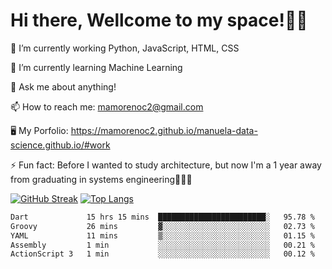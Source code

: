 # Hi there, Wellcome to my space!✌🏾

🔭 I’m currently working Python, JavaScript, HTML, CSS

🌱 I’m currently learning Machine Learning

💬 Ask me about anything!

📫 How to reach me: mamorenoc2@gmail.com

🖥️ My Porfolio: https://mamorenoc2.github.io/manuela-data-science.github.io/#work

⚡ Fun fact: Before I wanted to study architecture, but now I'm a 1 year away from graduating in systems engineering🤣🤣🤣

[![GitHub Streak](https://streak-stats.demolab.com/?user=mamorenoc2&theme=tokyonight_duo)](https://git.io/streak-stats)                 [![Top Langs](https://github-readme-stats.vercel.app/api/top-langs/?username=mamorenoc2&layout=compact&theme=tokyonight)](https://github.com/anuraghazra/github-readme-stats)

<!--START_SECTION:waka-->

```txt
Dart             15 hrs 15 mins  ████████████████████████░   95.78 %
Groovy           26 mins         ▓░░░░░░░░░░░░░░░░░░░░░░░░   02.73 %
YAML             11 mins         ▒░░░░░░░░░░░░░░░░░░░░░░░░   01.15 %
Assembly         1 min           ░░░░░░░░░░░░░░░░░░░░░░░░░   00.21 %
ActionScript 3   1 min           ░░░░░░░░░░░░░░░░░░░░░░░░░   00.12 %
```

<!--END_SECTION:waka-->
